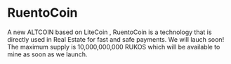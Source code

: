 # RuentoCoin
A new ALTCOIN based on LiteCoin , RuentoCoin is a technology that is directly used in Real Estate for fast and safe payments. We will lauch soon! The maximum supply is 10,000,000,000 RUKOS which will be available to mine as soon as we launch.
